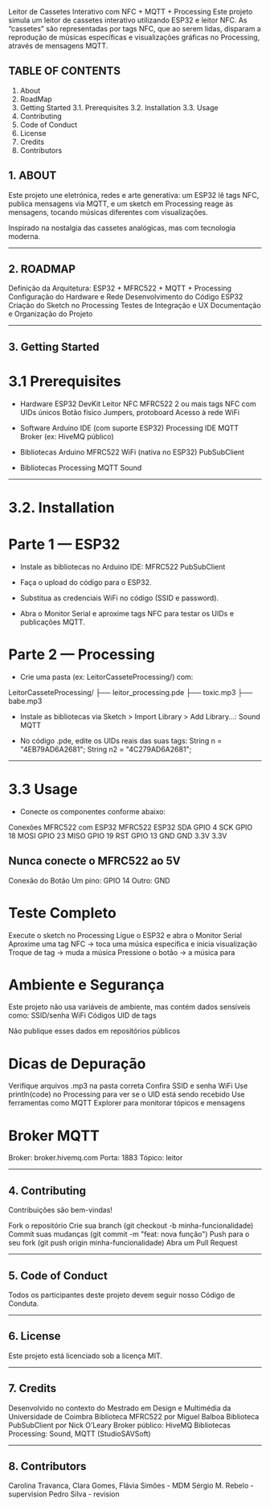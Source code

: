 Leitor de Cassetes Interativo com NFC + MQTT + Processing
Este projeto simula um leitor de cassetes interativo utilizando ESP32 e leitor NFC. As “cassetes” são representadas por tags NFC, que ao serem lidas, disparam a reprodução de músicas específicas e visualizações gráficas no Processing, através de mensagens MQTT.


## TABLE OF CONTENTS
1. About
2. RoadMap
3. Getting Started
   3.1. Prerequisites
   3.2. Installation
   3.3. Usage
4. Contributing
5. Code of Conduct
6. License
7. Credits
8. Contributors


## 1. ABOUT
Este projeto une eletrónica, redes e arte generativa: um ESP32 lê tags NFC, publica mensagens via MQTT, e um sketch em Processing reage às mensagens, tocando músicas diferentes com visualizações.

Inspirado na nostalgia das cassetes analógicas, mas com tecnologia moderna.

---

## 2. ROADMAP
Definição da Arquitetura: ESP32 + MFRC522 + MQTT + Processing
Configuração do Hardware e Rede
Desenvolvimento do Código ESP32
Criação do Sketch no Processing
Testes de Integração e UX
Documentação e Organização do Projeto

---

## 3. Getting Started
# 3.1 Prerequisites
- Hardware
   ESP32 DevKit
   Leitor NFC MFRC522
   2 ou mais tags NFC com UIDs únicos
   Botão físico
   Jumpers, protoboard
   Acesso à rede WiFi

- Software
   Arduino IDE (com suporte ESP32)
   Processing IDE
   MQTT Broker (ex: HiveMQ público)

- Bibliotecas Arduino
   MFRC522
   WiFi (nativa no ESP32)
   PubSubClient

- Bibliotecas Processing
   MQTT
   Sound

---

# 3.2. Installation
# Parte 1 — ESP32
- Instale as bibliotecas no Arduino IDE:
   MFRC522
   PubSubClient

- Faça o upload do código para o ESP32.

- Substitua as credenciais WiFi no código (SSID e password).

- Abra o Monitor Serial e aproxime tags NFC para testar os UIDs e publicações MQTT.

# Parte 2 — Processing
- Crie uma pasta (ex: LeitorCasseteProcessing/) com:

LeitorCasseteProcessing/
├── leitor_processing.pde
├── toxic.mp3
├── babe.mp3

- Instale as bibliotecas via Sketch > Import Library > Add Library...:
   Sound
   MQTT

- No código .pde, edite os UIDs reais das suas tags:
   String n = "4EB79AD6A2681";
   String n2 = "4C279AD6A2681";

---

# 3.3 Usage
- Conecte os componentes conforme abaixo:

Conexões MFRC522 com ESP32
MFRC522	   ESP32
SDA	      GPIO 4
SCK	      GPIO 18
MOSI	      GPIO 23
MISO	      GPIO 19
RST	      GPIO 13
GND	      GND
3.3V	      3.3V

## Nunca conecte o MFRC522 ao 5V
Conexão do Botão
Um pino: GPIO 14
Outro: GND

# Teste Completo
Execute o sketch no Processing
Ligue o ESP32 e abra o Monitor Serial
Aproxime uma tag NFC → toca uma música específica e inicia visualização
Troque de tag → muda a música
Pressione o botão → a música para

# Ambiente e Segurança
Este projeto não usa variáveis de ambiente, mas contém dados sensíveis como:
SSID/senha WiFi
Códigos UID de tags

Não publique esses dados em repositórios públicos

# Dicas de Depuração
Verifique arquivos .mp3 na pasta correta
Confira SSID e senha WiFi
Use println(code) no Processing para ver se o UID está sendo recebido
Use ferramentas como MQTT Explorer para monitorar tópicos e mensagens

# Broker MQTT
Broker: broker.hivemq.com
Porta: 1883
Tópico: leitor

---

## 4. Contributing
Contribuições são bem-vindas!

Fork o repositório
Crie sua branch (git checkout -b minha-funcionalidade)
Commit suas mudanças (git commit -m "feat: nova função")
Push para o seu fork (git push origin minha-funcionalidade)
Abra um Pull Request

---

## 5. Code of Conduct
Todos os participantes deste projeto devem seguir nosso Código de Conduta.

---

## 6. License
Este projeto está licenciado sob a licença MIT.

---

## 7. Credits
Desenvolvido no contexto do Mestrado em Design e Multimédia da Universidade de Coimbra
Biblioteca MFRC522 por Miguel Balboa
Biblioteca PubSubClient por Nick O’Leary
Broker público: HiveMQ
Bibliotecas Processing: Sound, MQTT (StudioSAVSoft)

---

## 8. Contributors
Carolina Travanca, Clara Gomes, Flávia Simões - MDM
Sérgio M. Rebelo - supervision
Pedro Silva - revision
